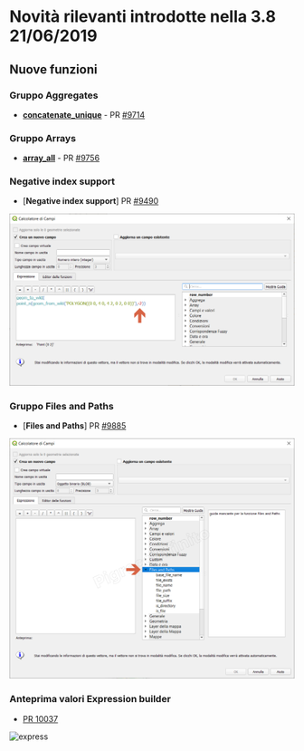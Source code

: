 # Novità rilevanti introdotte nella 3.8 21/06/2019

## Nuove funzioni

### Gruppo Aggregates
* [**concatenate_unique**](../gr_funzioni/aggregates/concatenate_unique.md) - PR [#9714](https://github.com/qgis/QGIS/pull/9714)

### Gruppo Arrays

* [**array_all**](../gr_funzioni/arrays/array_all.md) - PR [#9756](https://github.com/qgis/QGIS/pull/9756)

### Negative index support

* [**Negative index support**] PR [#9490](https://github.com/qgis/QGIS/pull/9490)

![screen](/img/novita_38/img1.png)

### Gruppo Files and Paths

- [**Files and Paths**] PR [#9885](https://github.com/qgis/QGIS/pull/9885)

![screen](/img/novita_38/files_and_paths.png)

### Anteprima valori Expression builder

- [PR 10037](https://github.com/qgis/QGIS/pull/10037)

![express](https://user-images.githubusercontent.com/588407/58041676-f298dc80-7b38-11e9-9ae8-8fbe67394ac2.png)
